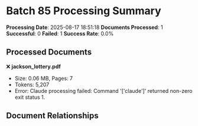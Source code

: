# Batch 85 Processing Summary

**Processing Date**: 2025-08-17 18:51:18
**Documents Processed**: 1
**Successful**: 0
**Failed**: 1
**Success Rate**: 0.0%

## Processed Documents

❌ **jackson_lottery.pdf**
   - Size: 0.06 MB, Pages: 7
   - Tokens: 5,207
   - Error: Claude processing failed: Command '['claude']' returned non-zero exit status 1.

## Document Relationships
